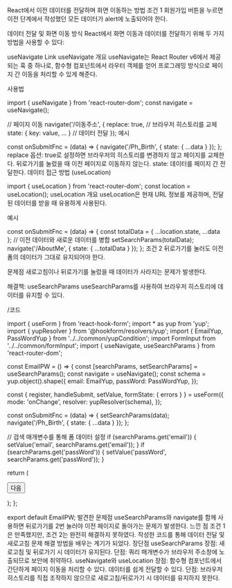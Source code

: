 React에서 이전 데이터를 전달하며 화면 이동하는 방법
조건 1
회원가입 버튼을 누르면 이전 단계에서 작성했던 모든 데이터가 alert에 노출되어야 한다.

데이터 전달 및 화면 이동 방식
React에서 화면 이동과 데이터를 전달하기 위해 두 가지 방법을 사용할 수 있다:

useNavigate
Link
useNavigate
개요
useNavigate는 React Router v6에서 제공되는 훅 중 하나로, 함수형 컴포넌트에서 라우터 객체를 얻어 프로그래밍 방식으로 페이지 간 이동을 처리할 수 있게 해준다.

사용법

import { useNavigate } from 'react-router-dom';
const navigate = useNavigate();

// 페이지 이동
navigate('/이동주소', {
  replace: true, // 브라우저 히스토리를 교체
  state: { key: value, ... } // 데이터 전달
});
예시

const onSubmitFnc = (data) => {
  navigate('/Ph_Birth', { state: { ...data } });
};
replace 옵션: true로 설정하면 브라우저의 히스토리를 변경하지 않고 페이지를 교체한다. 뒤로가기를 눌렀을 때 이전 페이지로 이동하지 않는다.
state: 데이터를 페이지 간 전달한다.
데이터 접근 방법 (useLocation)

import { useLocation } from 'react-router-dom';
const location = useLocation();
useLocation
개요
useLocation은 현재 URL 정보를 제공하며, 전달된 데이터를 받을 때 유용하게 사용된다.

예시

const onSubmitFnc = (data) => {
  const totalData = { ...location.state, ...data }; // 이전 데이터와 새로운 데이터를 병합
  setSearchParams(totalData);
  navigate('/AboutMe', { state: { ...totalData } });
};
조건 2
뒤로가기를 눌러도 이전 폼의 데이터가 그대로 유지되어야 한다.

문제점
새로고침이나 뒤로가기를 눌렀을 때 데이터가 사라지는 문제가 발생한다.

해결책: useSearchParams
useSearchParams를 사용하여 브라우저 히스토리에 데이터를 유지할 수 있다.

/코드

import { useForm } from 'react-hook-form';
import * as yup from 'yup';
import { yupResolver } from '@hookform/resolvers/yup';
import { EmailYup, PassWordYup } from '../../common/yupCondition';
import FormInput from '../../common/formInput';
import { useNavigate, useSearchParams } from 'react-router-dom';

const EmailPW = () => {
  const [searchParams, setSearchParams] = useSearchParams();
  const navigate = useNavigate();
  const schema = yup.object().shape({
    email: EmailYup,
    passWord: PassWordYup,
  });

  const { register, handleSubmit, setValue, formState: { errors } } = useForm({
    mode: 'onChange',
    resolver: yupResolver(schema),
  });

  const onSubmitFnc = (data) => {
    setSearchParams(data);
    navigate('/Ph_Birth', { state: { ...data } });
  };

  // 검색 매개변수를 통해 폼 데이터 설정
  if (searchParams.get('email')) {
    setValue('email', searchParams.get('email'));
  }
  if (searchParams.get('passWord')) {
    setValue('passWord', searchParams.get('passWord'));
  }

  return (
    <div>
      <form onSubmit={handleSubmit(onSubmitFnc)}>
        <FormInput placeholder="email" register={register} name="email" errors={errors} />
        <FormInput placeholder="passWord" register={register} name="passWord" errors={errors} />
        <button type="submit">다음</button>
      </form>
    </div>
  );
};

export default EmailPW;
발견한 문제점
useSearchParams와 navigate를 함께 사용하면 뒤로가기를 2번 눌러야 이전 페이지로 돌아가는 문제가 발생한다.
느낀 점
조건 1은 만족했지만, 조건 2는 완전히 해결하지 못하였다.
작성한 코드를 통해 데이터 전달 및 새로고침 문제 해결 방법을 배우는 계기가 되었다.
장단점
useSearchParams
장점: 새로고침 및 뒤로가기 시 데이터가 유지된다.
단점: 쿼리 매개변수가 브라우저 주소창에 노출되므로 보안에 취약하다.
useNavigate와 useLocation
장점:
함수형 컴포넌트에서 간단하게 페이지 이동을 처리할 수 있다.
데이터를 쉽게 전달할 수 있다.
단점: 브라우저 히스토리를 직접 조작하지 않으므로 새로고침/뒤로가기 시 데이터를 유지하지 못한다.


